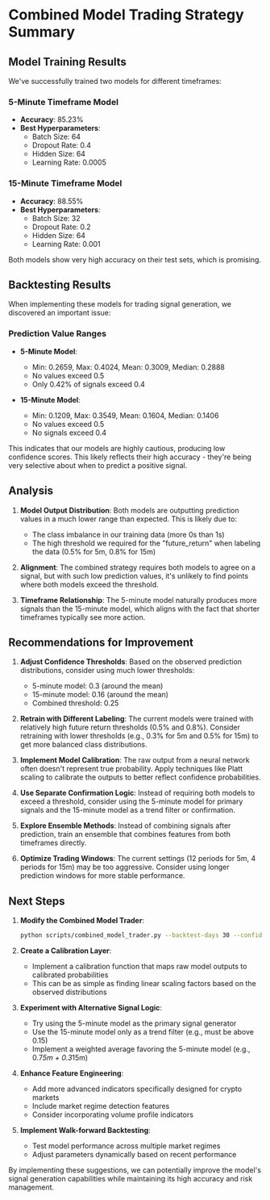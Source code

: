 # Combined Model Trading Strategy Summary

## Model Training Results

We've successfully trained two models for different timeframes:

### 5-Minute Timeframe Model
- **Accuracy**: 85.23%
- **Best Hyperparameters**:
  - Batch Size: 64
  - Dropout Rate: 0.4
  - Hidden Size: 64
  - Learning Rate: 0.0005

### 15-Minute Timeframe Model
- **Accuracy**: 88.55%
- **Best Hyperparameters**:
  - Batch Size: 32
  - Dropout Rate: 0.2  
  - Hidden Size: 64
  - Learning Rate: 0.001

Both models show very high accuracy on their test sets, which is promising.

## Backtesting Results

When implementing these models for trading signal generation, we discovered an important issue:

### Prediction Value Ranges
- **5-Minute Model**:
  - Min: 0.2659, Max: 0.4024, Mean: 0.3009, Median: 0.2888
  - No values exceed 0.5
  - Only 0.42% of signals exceed 0.4

- **15-Minute Model**:
  - Min: 0.1209, Max: 0.3549, Mean: 0.1604, Median: 0.1406
  - No values exceed 0.5
  - No signals exceed 0.4

This indicates that our models are highly cautious, producing low confidence scores. This likely reflects their high accuracy - they're being very selective about when to predict a positive signal.

## Analysis

1. **Model Output Distribution**: Both models are outputting prediction values in a much lower range than expected. This is likely due to:
   - The class imbalance in our training data (more 0s than 1s)
   - The high threshold we required for the "future_return" when labeling the data (0.5% for 5m, 0.8% for 15m)

2. **Alignment**: The combined strategy requires both models to agree on a signal, but with such low prediction values, it's unlikely to find points where both models exceed the threshold.

3. **Timeframe Relationship**: The 5-minute model naturally produces more signals than the 15-minute model, which aligns with the fact that shorter timeframes typically see more action.

## Recommendations for Improvement

1. **Adjust Confidence Thresholds**: Based on the observed prediction distributions, consider using much lower thresholds:
   - 5-minute model: 0.3 (around the mean)
   - 15-minute model: 0.16 (around the mean)
   - Combined threshold: 0.25

2. **Retrain with Different Labeling**: The current models were trained with relatively high future return thresholds (0.5% and 0.8%). Consider retraining with lower thresholds (e.g., 0.3% for 5m and 0.5% for 15m) to get more balanced class distributions.

3. **Implement Model Calibration**: The raw output from a neural network often doesn't represent true probability. Apply techniques like Platt scaling to calibrate the outputs to better reflect confidence probabilities.

4. **Use Separate Confirmation Logic**: Instead of requiring both models to exceed a threshold, consider using the 5-minute model for primary signals and the 15-minute model as a trend filter or confirmation.

5. **Explore Ensemble Methods**: Instead of combining signals after prediction, train an ensemble that combines features from both timeframes directly.

6. **Optimize Trading Windows**: The current settings (12 periods for 5m, 4 periods for 15m) may be too aggressive. Consider using longer prediction windows for more stable performance.

## Next Steps

1. **Modify the Combined Model Trader**:
   ```bash
   python scripts/combined_model_trader.py --backtest-days 30 --confidence-threshold 0.3 --combined-threshold 0.25
   ```

2. **Create a Calibration Layer**:
   - Implement a calibration function that maps raw model outputs to calibrated probabilities
   - This can be as simple as finding linear scaling factors based on the observed distributions

3. **Experiment with Alternative Signal Logic**:
   - Try using the 5-minute model as the primary signal generator
   - Use the 15-minute model only as a trend filter (e.g., must be above 0.15)
   - Implement a weighted average favoring the 5-minute model (e.g., 0.7*5m + 0.3*15m)

4. **Enhance Feature Engineering**:
   - Add more advanced indicators specifically designed for crypto markets
   - Include market regime detection features
   - Consider incorporating volume profile indicators

5. **Implement Walk-forward Backtesting**:
   - Test model performance across multiple market regimes
   - Adjust parameters dynamically based on recent performance

By implementing these suggestions, we can potentially improve the model's signal generation capabilities while maintaining its high accuracy and risk management. 